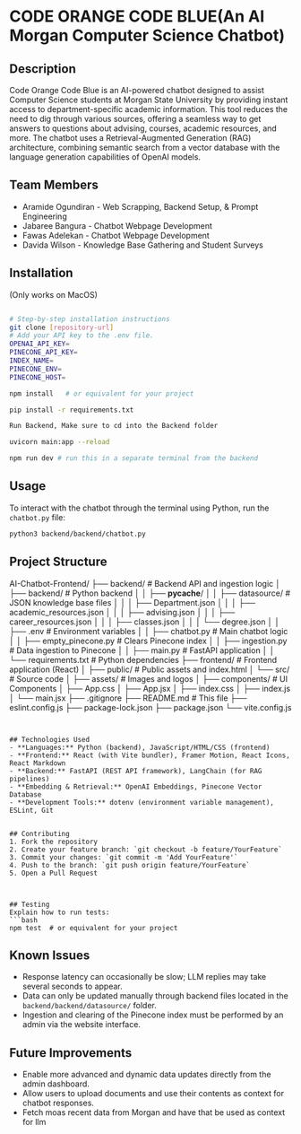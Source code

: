 # CODE ORANGE CODE BLUE(An AI Morgan Computer Science Chatbot)

## Description
Code Orange Code Blue is an AI-powered chatbot designed to assist Computer Science students at Morgan State University by providing instant access to department-specific academic information. This tool reduces the need to dig through various sources, offering a seamless way to get answers to questions about advising, courses, academic resources, and more. The chatbot uses a Retrieval-Augmented Generation (RAG) architecture, combining semantic search from a vector database with the language generation capabilities of OpenAI models.

## Team Members
- Aramide Ogundiran - Web Scrapping, Backend Setup, & Prompt Engineering
- Jabaree Bangura - Chatbot Webpage Development
- Fawas Adelekan - Chatbot Webpage Development
- Davida Wilson - Knowledge Base Gathering and Student Surveys 

## Installation
(Only works on MacOS)
```bash

# Step-by-step installation instructions
git clone [repository-url]
# Add your API key to the .env file.
OPENAI_API_KEY=
PINECONE_API_KEY=
INDEX_NAME=
PINECONE_ENV=
PINECONE_HOST=

npm install   # or equivalent for your project

pip install -r requirements.txt

Run Backend, Make sure to cd into the Backend folder 

uvicorn main:app --reload  

npm run dev # run this in a separate terminal from the backend
```



## Usage
To interact with the chatbot through the terminal using Python, run the `chatbot.py` file:
```bash
python3 backend/backend/chatbot.py
```


## Project Structure
AI-Chatbot-Frontend/
├── backend/                     # Backend API and ingestion logic
│   ├── backend/                 # Python backend
│   │   ├── __pycache__/
│   │   ├── datasource/          # JSON knowledge base files
│   │   │   ├── Department.json
│   │   │   ├── academic_resources.json
│   │   │   ├── advising.json
│   │   │   ├── career_resources.json
│   │   │   ├── classes.json
│   │   │   └── degree.json
│   │   ├── .env                 # Environment variables
│   │   ├── chatbot.py           # Main chatbot logic
│   │   ├── empty_pinecone.py   # Clears Pinecone index
│   │   ├── ingestion.py         # Data ingestion to Pinecone
│   │   ├── main.py              # FastAPI application
│   │   └── requirements.txt     # Python dependencies
├── frontend/                   # Frontend application (React)
│   ├── public/                 # Public assets and index.html
│   └── src/                    # Source code
│       ├── assets/             # Images and logos
│       ├── components/         # UI Components
│       ├── App.css
│       ├── App.jsx
│       ├── index.css
│       ├── index.js
│       └── main.jsx
├── .gitignore
├── README.md                  # This file
├── eslint.config.js
├── package-lock.json
├── package.json
└── vite.config.js
```


## Technologies Used
- **Languages:** Python (backend), JavaScript/HTML/CSS (frontend)
- **Frontend:** React (with Vite bundler), Framer Motion, React Icons, React Markdown
- **Backend:** FastAPI (REST API framework), LangChain (for RAG pipelines)
- **Embedding & Retrieval:** OpenAI Embeddings, Pinecone Vector Database
- **Development Tools:** dotenv (environment variable management), ESLint, Git


## Contributing
1. Fork the repository
2. Create your feature branch: `git checkout -b feature/YourFeature`
3. Commit your changes: `git commit -m 'Add YourFeature'`
4. Push to the branch: `git push origin feature/YourFeature`
5. Open a Pull Request



## Testing
Explain how to run tests:
```bash
npm test  # or equivalent for your project
```

## Known Issues
- Response latency can occasionally be slow; LLM replies may take several seconds to appear.
- Data can only be updated manually through backend files located in the `backend/backend/datasource/` folder.
- Ingestion and clearing of the Pinecone index must be performed by an admin via the website interface.

## Future Improvements
- Enable more advanced and dynamic data updates directly from the admin dashboard.
- Allow users to upload documents and use their contents as context for chatbot responses.
- Fetch moas recent data from Morgan and have that be used as context for llm 

